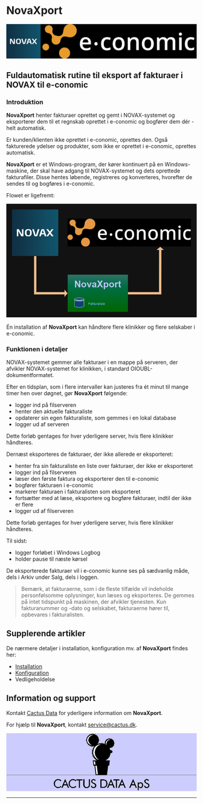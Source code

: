# NovaXport

![NOVAX(R) e-conomic(R)][Title logos] 


## Fuldautomatisk rutine til eksport af fakturaer i NOVAX til e-conomic

### Introduktion

**NovaXport** henter fakturaer oprettet og gemt i NOVAX-systemet og eksporterer dem til et regnskab oprettet i e-conomic og bogfører dem dér - helt automatisk.

Er kunden/klienten ikke oprettet i e-conomic, oprettes den. Også fakturerede ydelser og produkter, som ikke er oprettet i e-conomic, oprettes automatisk.

**NovaXport** er et Windows-program, der kører kontinuert på en Windows-maskine, der skal have adgang til NOVAX-systemet og dets oprettede fakturafiler. Disse hentes løbende, registreres og konverteres, hvorefter de sendes til og bogføres i e-conomic.

Flowet er ligefremt:

![NovaXport Flow][Data flow] 

Én installation af **NovaXport** kan håndtere flere klinikker og flere selskaber i e-conomic.

### Funktionen i detaljer

NOVAX-systemet gemmer alle fakturaer i en mappe på serveren, der afvikler NOVAX-systemet for klinikken, i standard OIOUBL-dokumentformatet.

Efter en tidsplan, som i flere intervaller kan justeres fra ét minut til mange timer hen over døgnet, gør **NovaXport** følgende:

- logger ind på filserveren
- henter den aktuelle fakturaliste
- opdaterer sin egen fakturaliste, som gemmes i en lokal database
- logger ud af serveren

Dette forløb gentages for hver yderligere server, hvis flere klinikker håndteres.

Dernæst eksporteres de fakturaer, der ikke allerede er eksporteret:

- henter fra sin fakturaliste en liste over fakturaer, der ikke er eksporteret
- logger ind på filserveren
- læser den første faktura og eksporterer den til e-conomic
- bogfører fakturaen i e-conomic
- markerer fakturaen i fakturalisten som eksporteret
- fortsætter med at læse, eksportere og bogføre fakturaer, indtil der ikke er flere
- logger ud af filserveren

Dette forløb gentages for hver yderligere server, hvis flere klinikker håndteres.

Til sidst:

- logger forløbet i Windows Logbog
- holder pause til næste kørsel

De eksporterede fakturaer vil i e-conomic kunne ses på sædvanlig måde, dels i Arkiv under Salg, dels i loggen.

> Bemærk, at fakturaerne, som i de fleste tilfælde vil indeholde personfølsomme oplysninger, kun læses og eksporteres. De gemmes på intet tidspunkt på maskinen, der afvikler tjenesten. Kun fakturanummer og -dato og selskabet, fakturaerne hører til, opbevares i fakturalisten.


## Supplerende artikler

De nærmere detaljer i installation, konfiguration mv. af **NovaXport** findes her:

- [Installation][Installation]
- [Konfiguration][Configuration]
- Vedligeholdelse


## Information og support

Kontakt [Cactus Data](mailto:cactus@cactus.dk?subject=NovaXport) for yderligere information om **NovaXport**.

For hjælp til **NovaXport**, kontakt service@cactus.dk.

![Cactus Data ApS][Cactus Data logo]
<hr>


[Cactus Data logo]: images/cactuslogopale.png
[Title logos]: images/Novax-e-conomic%20200.png
[Attach app]: images/ec-apps-001.png
[Attached app]: images/ec-apps-002.png
[App list]: images/ec-apps-003.png
[Data flow]: images/NovaXport%20Diagram.drawio%2024.png
[EC extensions]: https://secure.e-conomic.com/settings/extensions/apps
[Configuration]: https://github.com/CactusData/NovaXport/blob/main/Configuration.md
[Installation]: https://github.com/CactusData/NovaXport/blob/main/Installation.md